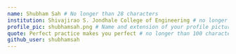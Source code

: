 ```yaml
---
name: Shubham Sah # No longer than 28 characters
institution: Shivajirao S. Jondhale College of Engineering # no longer than 58 characters
profile_pic: shubhamsah.png # Name and extension of your profile picture(ex. mona.png) The picture must be squared and 544px on width and height.
quote: Perfect practice makes you perfect # no longer than 100 characters, avoid using quotes(") to guarantee the format remains the same.
github_user: shubhamsah
---
```

